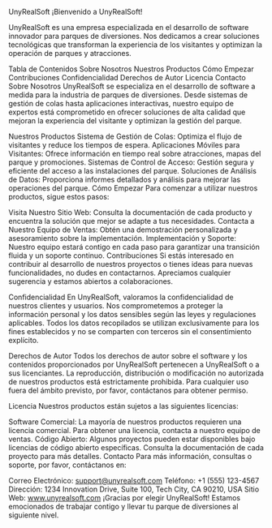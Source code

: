 UnyRealSoft
¡Bienvenido a UnyRealSoft!

UnyRealSoft es una empresa especializada en el desarrollo de software innovador para parques de diversiones. Nos dedicamos a crear soluciones tecnológicas que transforman la experiencia de los visitantes y optimizan la operación de parques y atracciones.

Tabla de Contenidos
Sobre Nosotros
Nuestros Productos
Cómo Empezar
Contribuciones
Confidencialidad
Derechos de Autor
Licencia
Contacto
Sobre Nosotros
UnyRealSoft se especializa en el desarrollo de software a medida para la industria de parques de diversiones. Desde sistemas de gestión de colas hasta aplicaciones interactivas, nuestro equipo de expertos está comprometido en ofrecer soluciones de alta calidad que mejoran la experiencia del visitante y optimizan la gestión del parque.

Nuestros Productos
Sistema de Gestión de Colas: Optimiza el flujo de visitantes y reduce los tiempos de espera.
Aplicaciones Móviles para Visitantes: Ofrece información en tiempo real sobre atracciones, mapas del parque y promociones.
Sistemas de Control de Acceso: Gestión segura y eficiente del acceso a las instalaciones del parque.
Soluciones de Análisis de Datos: Proporciona informes detallados y análisis para mejorar las operaciones del parque.
Cómo Empezar
Para comenzar a utilizar nuestros productos, sigue estos pasos:

Visita Nuestro Sitio Web: Consulta la documentación de cada producto y encuentra la solución que mejor se adapte a tus necesidades.
Contacta a Nuestro Equipo de Ventas: Obtén una demostración personalizada y asesoramiento sobre la implementación.
Implementación y Soporte: Nuestro equipo estará contigo en cada paso para garantizar una transición fluida y un soporte continuo.
Contribuciones
Si estás interesado en contribuir al desarrollo de nuestros proyectos o tienes ideas para nuevas funcionalidades, no dudes en contactarnos. Apreciamos cualquier sugerencia y estamos abiertos a colaboraciones.

Confidencialidad
En UnyRealSoft, valoramos la confidencialidad de nuestros clientes y usuarios. Nos comprometemos a proteger la información personal y los datos sensibles según las leyes y regulaciones aplicables. Todos los datos recopilados se utilizan exclusivamente para los fines establecidos y no se comparten con terceros sin el consentimiento explícito.

Derechos de Autor
Todos los derechos de autor sobre el software y los contenidos proporcionados por UnyRealSoft pertenecen a UnyRealSoft o a sus licenciantes. La reproducción, distribución o modificación no autorizada de nuestros productos está estrictamente prohibida. Para cualquier uso fuera del ámbito previsto, por favor, contáctanos para obtener permiso.

Licencia
Nuestros productos están sujetos a las siguientes licencias:

Software Comercial: La mayoría de nuestros productos requieren una licencia comercial. Para obtener una licencia, contacta a nuestro equipo de ventas.
Código Abierto: Algunos proyectos pueden estar disponibles bajo licencias de código abierto específicas. Consulta la documentación de cada proyecto para más detalles.
Contacto
Para más información, consultas o soporte, por favor, contáctanos en:

Correo Electrónico: support@unyrealsoft.com
Teléfono: +1 (555) 123-4567
Dirección: 1234 Innovation Drive, Suite 100, Tech City, CA 90210, USA
Sitio Web: www.unyrealsoft.com
¡Gracias por elegir UnyRealSoft! Estamos emocionados de trabajar contigo y llevar tu parque de diversiones al siguiente nivel.
